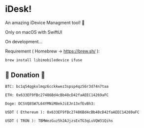 # iDesk!

An amazing iDevice Managment tool! 🥹

Only on macOS with SwiftUI

On development...


Requirement ( Homebrew -> https://brew.sh/ ):

```
brew install libimobiledevice ifuse
```



## 🌼 Donation 🌼

```
BTC: bc1q54qgkxlmqz6cckkwez3spsp4qz56r3d74n7taa

ETH: 0x633EF9fBc27486Bd4cBb48cD42faAEEC14269aFC

Doge: DCSVQ8SW7L64YMNiM8ekJiEJn13xfEvBh3:

USDT ( Ethereum ): 0x633EF9fBc27486Bd4cBb48cD42faAEEC14269aFC

USDT ( TRON ): TBMWezGuz5h2AJjzsExTG3qLuVQW31Qihs
```

